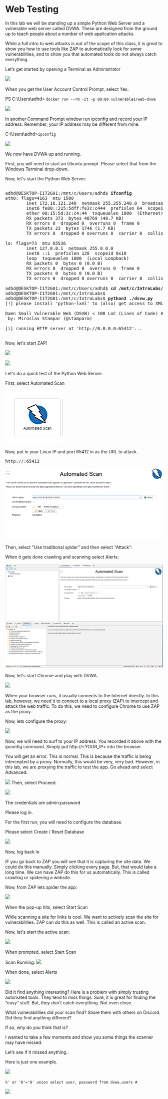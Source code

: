 
# Web Testing

In this lab we will be standing up a simple Python Web Server and a vulnerable web server called DVWA.  These are designed from the ground up to teach people about a number of web application attacks.

While a full intro to web attacks is out of the scope of this class, it is great to show you how to use tools like ZAP to automatically look for some vulnerabilities, and to show you that automated tools do not always catch everything.

Let’s get started by opening a Terminal as Administrator

![](attachments/Clipboard_2020-06-12-10-36-44.png)

When you get the User Account Control Prompt, select Yes.

PS C:\Users\adhd> `docker run --rm -it -p 80:80 vulnerables/web-dvwa`

![](attachments/Clipboard_2020-06-16-13-29-31.png)

In another Command Prompt window run ipconfig and record your IP address.  Remember, your IP address may be different from mine.

C:\Users\adhd>`ipconfig`

![](attachments/Clipboard_2020-06-16-13-29-46.png)

We now have DVWA up and running.

First, you will need to start an Ubuntu prompt.  Please select that from the Windows Terminal drop-down.

Now, let's start the Python Web Server:

<pre>

adhd@DESKTOP-I1T2G01:/mnt/c/Users/adhd$ <b>ifconfig</b>
eth0: flags=4163<UP,BROADCAST,RUNNING,MULTICAST>  mtu 1500
        inet 172.18.121.248  netmask 255.255.240.0  broadcast 172.18.127.255
        inet6 fe80::215:5dff:fe3c:c444  prefixlen 64  scopeid 0x20<link>
        ether 00:15:5d:3c:c4:44  txqueuelen 1000  (Ethernet)
        RX packets 373  bytes 48769 (48.7 KB)
        RX errors 0  dropped 0  overruns 0  frame 0
        TX packets 23  bytes 1746 (1.7 KB)
        TX errors 0  dropped 0 overruns 0  carrier 0  collisions 0

lo: flags=73<UP,LOOPBACK,RUNNING>  mtu 65536
        inet 127.0.0.1  netmask 255.0.0.0
        inet6 ::1  prefixlen 128  scopeid 0x10<host>
        loop  txqueuelen 1000  (Local Loopback)
        RX packets 0  bytes 0 (0.0 B)
        RX errors 0  dropped 0  overruns 0  frame 0
        TX packets 0  bytes 0 (0.0 B)
        TX errors 0  dropped 0 overruns 0  carrier 0  collisions 0

adhd@DESKTOP-I1T2G01:/mnt/c/Users/adhd$ <b>cd /mnt/c/IntroLabs/</b>
adhd@DESKTOP-I1T2G01:/mnt/c/IntroLabs$
adhd@DESKTOP-I1T2G01:/mnt/c/IntroLabs$<b> python3 ./dsvw.py</b>
[!] please install 'python-lxml' to (also) get access to XML vulnerabilities (e.g. 'apt-get install python-lxml')

Damn Small Vulnerable Web (DSVW) < 100 LoC (Lines of Code) #v0.2b
 by: Miroslav Stampar (@stamparm)

[i] running HTTP server at 'http://0.0.0.0:65412'...

</pre>

Now, let's start ZAP!

![](attachments/Clipboard_2020-06-16-13-30-15.png)

![](attachments/Clipboard_2020-06-16-13-30-46.png)

Let's do a quick test of the Python Web Server:

First, select Automated Scan

![](attachments/AutomatedScan.PNG)

Now, put in your Linux IP and port 65412 in as the URL to attack.

<pre>http://<YOUR LINUX IP>:65412</pre>


![](attachments/AutomatedScanIP.PNG)

Then, select "Use traditional spider" and then select "Attack":

When it gets done crawling and scanning select Alerts:

![](attachments/ZAPResults.PNG)


Now, let's start Chrome and play with DVWA.

![](attachments/Clipboard_2020-06-16-13-31-13.png)

When your browser runs, it usually connects to the Internet directly.  In this lab, however, we need it to connect to a local proxy (ZAP) to intercept and attack the web traffic.  To do this, we need to configure Chrome to use ZAP as the proxy.

Now, lets configure the proxy:

![](attachments/Clipboard_2020-06-16-13-32-34.png)


Now, we will need to surf to your IP address.  You recorded it above with the ipconfig command. Simply put http://<YOUR_IP> into the browser.

You will get an error.  This is normal.  This is because the traffic is being intercepted by a proxy.  Normally, this would be very, very bad.   However, in this lab, we are proxying the traffic to test the app.  Go ahead and select Advanced:

![](attachments/Clipboard_2020-06-16-13-33-08.png)
Then, select Proceed.

![](attachments/Clipboard_2020-06-16-13-33-19.png)

The credentials are admin:password

Please log in.

For the first run, you will need to configure the database. 

Please select Create / Reset Database

![](attachments/Clipboard_2020-06-16-13-34-28.png)

Now, log back in

IF you go back to ZAP you will see that it is capturing the site data.  We could do this manually.  Simply clicking every page.  But, that would take a long time.  We can have ZAP do this for us automatically.  This is called crawling or spidering a website.

Now, from ZAP lets spider the app:

![](attachments/Clipboard_2020-06-16-13-35-51.png)

When the pop-up hits, select Start Scan

While scanning a site for links is cool.  We want to actively scan the site for vulnerabilities.   ZAP can do this as well.  This is called an active scan.

Now, let's start the active scan:

![](attachments/Clipboard_2020-06-16-13-36-47.png)

When prompted, select Start Scan

Scan Running:
![](attachments/Clipboard_2020-06-16-13-37-27.png)

When done, select Alerts

![](attachments/Clipboard_2020-06-16-13-39-33.png)

Did it find anything interesting?  Here is a problem with simply trusting automated tools. They tend to miss things.  Sure, it is great for finding the “easy” stuff.  But, they don't catch everything.  Not even close. 

What vulnerabilities did your scan find? Share them with others on Discord.  Did they find anything different?

If so, why do you think that is?


I wanted to take a few moments and show you some things the scanner may have missed.

Let’s see if it missed anything..

Here is just one example.

![](attachments/Clipboard_2020-06-16-13-41-13.png)

`%' or '0'='0' union select user, password from dvwa.users #`

![](attachments/Clipboard_2020-06-16-13-44-15.png)









